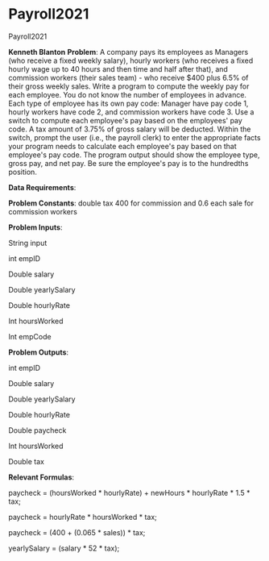 # Payroll2021
Payroll2021

**Kenneth Blanton**
**Problem**: A company pays its employees as Managers (who receive a fixed weekly salary), hourly workers (who receives a fixed hourly wage up to 40 hours and then time and half after that), and commission workers (their sales team) - who receive $400 plus 6.5% of their gross weekly sales.   Write a program to compute the weekly pay for each employee. You do not know the number of employees in advance.  Each type of employee has its own pay code: Manager have pay code 1, hourly workers have code 2, and commission workers have code 3.  Use a switch to compute each employee's pay based on the employees' pay code.   A tax amount of 3.75% of gross salary will be deducted. Within the switch, prompt the user (i.e., the payroll clerk) to enter the appropriate facts your program needs to calculate each employee's pay based on that employee's pay code.   The program output should show the employee type, gross pay, and net pay.    Be sure the employee's pay is to the hundredths position.

**Data Requirements**:

**Problem Constants**: double tax
400 for commission and 0.6 each sale for commission workers

**Problem Inputs**:

String input

int empID

Double salary

Double yearlySalary

Double hourlyRate

Int hoursWorked

Int empCode

**Problem Outputs**: 

int empID

Double salary

Double yearlySalary

Double hourlyRate

Double paycheck

Int hoursWorked

Double tax

**Relevant Formulas**:

paycheck =	(hoursWorked * hourlyRate) + newHours * hourlyRate * 1.5 * tax;

paycheck = hourlyRate * hoursWorked * tax;

paycheck = (400 + (0.065 * sales)) * tax;

yearlySalary = (salary * 52 * tax);
